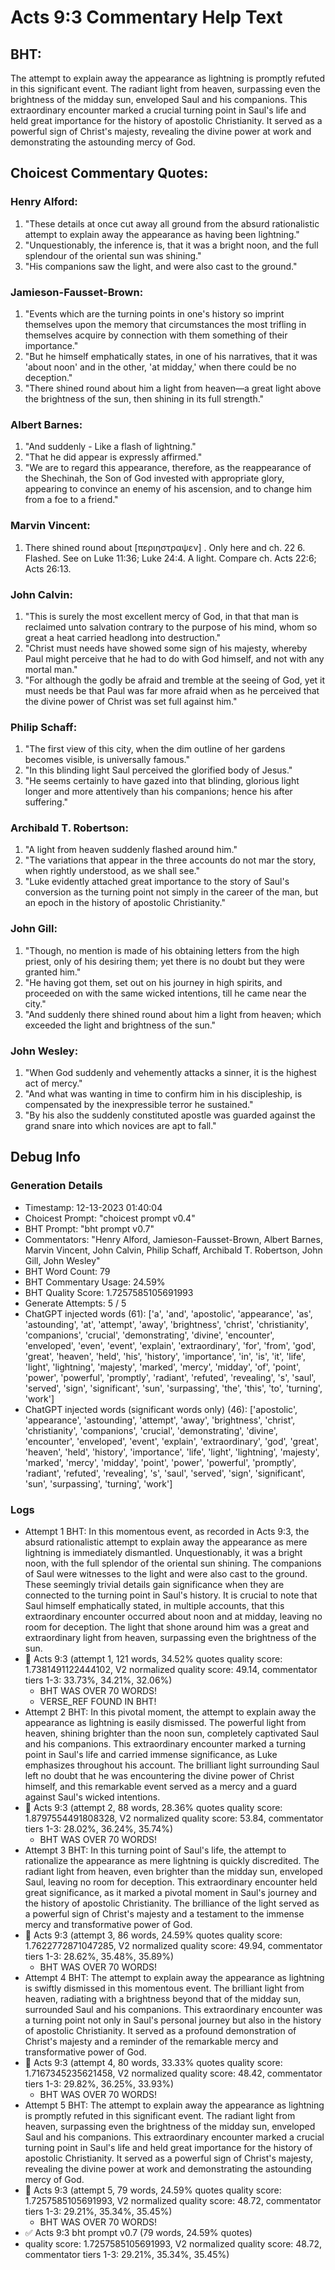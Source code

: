 # Acts 9:3 Commentary Help Text

## BHT:
The attempt to explain away the appearance as lightning is promptly refuted in this significant event. The radiant light from heaven, surpassing even the brightness of the midday sun, enveloped Saul and his companions. This extraordinary encounter marked a crucial turning point in Saul's life and held great importance for the history of apostolic Christianity. It served as a powerful sign of Christ's majesty, revealing the divine power at work and demonstrating the astounding mercy of God.

## Choicest Commentary Quotes:
### Henry Alford:
1. "These details at once cut away all ground from the absurd rationalistic attempt to explain away the appearance as having been lightning."
2. "Unquestionably, the inference is, that it was a bright noon, and the full splendour of the oriental sun was shining."
3. "His companions saw the light, and were also cast to the ground."

### Jamieson-Fausset-Brown:
1. "Events which are the turning points in one's history so
	imprint themselves upon the memory that circumstances the most
	trifling in themselves acquire by connection with them something of
	their importance." 
2. "But he himself emphatically states, in one of his narratives, that it was
	'about noon' and in the other, 'at midday,' when there could be no deception." 
3. "There shined round about him
	a light from heaven—a great light above
	the brightness of the sun, then shining in its full strength."

### Albert Barnes:
1. "And suddenly - Like a flash of lightning."
2. "That he did appear is expressly affirmed."
3. "We are to regard this appearance, therefore, as the reappearance of the Shechinah, the Son of God invested with appropriate glory, appearing to convince an enemy of his ascension, and to change him from a foe to a friend."

### Marvin Vincent:
1. There shined round about [περιηστραψεν] . Only here and ch. 22 6. Flashed. See on Luke 11:36; Luke 24:4. 
A light. Compare ch. Acts 22:6; Acts 26:13.


### John Calvin:
1. "This is surely the most excellent mercy of God, in that that man is reclaimed unto salvation contrary to the purpose of his mind, whom so great a heat carried headlong into destruction."
2. "Christ must needs have showed some sign of his majesty, whereby Paul might perceive that he had to do with God himself, and not with any mortal man."
3. "For although the godly be afraid and tremble at the seeing of God, yet it must needs be that Paul was far more afraid when as he perceived that the divine power of Christ was set full against him."

### Philip Schaff:
1. "The first view of this city, when the dim outline of her gardens becomes visible, is universally famous."
2. "In this blinding light Saul perceived the glorified body of Jesus."
3. "He seems certainly to have gazed into that blinding, glorious light longer and more attentively than his companions; hence his after suffering."

### Archibald T. Robertson:
1. "A light from heaven suddenly flashed around him."
2. "The variations that appear in the three accounts do not mar the story, when rightly understood, as we shall see."
3. "Luke evidently attached great importance to the story of Saul's conversion as the turning point not simply in the career of the man, but an epoch in the history of apostolic Christianity."

### John Gill:
1. "Though, no mention is made of his obtaining letters from the high priest, only of his desiring them; yet there is no doubt but they were granted him."
2. "He having got them, set out on his journey in high spirits, and proceeded on with the same wicked intentions, till he came near the city."
3. "And suddenly there shined round about him a light from heaven; which exceeded the light and brightness of the sun."

### John Wesley:
1. "When God suddenly and vehemently attacks a sinner, it is the highest act of mercy."
2. "And what was wanting in time to confirm him in his discipleship, is compensated by the inexpressible terror he sustained."
3. "By his also the suddenly constituted apostle was guarded against the grand snare into which novices are apt to fall."


## Debug Info
### Generation Details
- Timestamp: 12-13-2023 01:40:04
- Choicest Prompt: "choicest prompt v0.4"
- BHT Prompt: "bht prompt v0.7"
- Commentators: "Henry Alford, Jamieson-Fausset-Brown, Albert Barnes, Marvin Vincent, John Calvin, Philip Schaff, Archibald T. Robertson, John Gill, John Wesley"
- BHT Word Count: 79
- BHT Commentary Usage: 24.59%
- BHT Quality Score: 1.7257585105691993
- Generate Attempts: 5 / 5
- ChatGPT injected words (61):
	['a', 'and', 'apostolic', 'appearance', 'as', 'astounding', 'at', 'attempt', 'away', 'brightness', 'christ', 'christianity', 'companions', 'crucial', 'demonstrating', 'divine', 'encounter', 'enveloped', 'even', 'event', 'explain', 'extraordinary', 'for', 'from', 'god', 'great', 'heaven', 'held', 'his', 'history', 'importance', 'in', 'is', 'it', 'life', 'light', 'lightning', 'majesty', 'marked', 'mercy', 'midday', 'of', 'point', 'power', 'powerful', 'promptly', 'radiant', 'refuted', 'revealing', 's', 'saul', 'served', 'sign', 'significant', 'sun', 'surpassing', 'the', 'this', 'to', 'turning', 'work']
- ChatGPT injected words (significant words only) (46):
	['apostolic', 'appearance', 'astounding', 'attempt', 'away', 'brightness', 'christ', 'christianity', 'companions', 'crucial', 'demonstrating', 'divine', 'encounter', 'enveloped', 'event', 'explain', 'extraordinary', 'god', 'great', 'heaven', 'held', 'history', 'importance', 'life', 'light', 'lightning', 'majesty', 'marked', 'mercy', 'midday', 'point', 'power', 'powerful', 'promptly', 'radiant', 'refuted', 'revealing', 's', 'saul', 'served', 'sign', 'significant', 'sun', 'surpassing', 'turning', 'work']

### Logs
- Attempt 1 BHT: In this momentous event, as recorded in Acts 9:3, the absurd rationalistic attempt to explain away the appearance as mere lightning is immediately dismantled. Unquestionably, it was a bright noon, with the full splendor of the oriental sun shining. The companions of Saul were witnesses to the light and were also cast to the ground. These seemingly trivial details gain significance when they are connected to the turning point in Saul's history. It is crucial to note that Saul himself emphatically stated, in multiple accounts, that this extraordinary encounter occurred about noon and at midday, leaving no room for deception. The light that shone around him was a great and extraordinary light from heaven, surpassing even the brightness of the sun.
- 🔄 Acts 9:3 (attempt 1, 121 words, 34.52% quotes quality score: 1.7381491122444102, V2 normalized quality score: 49.14, commentator tiers 1-3: 33.73%, 34.21%, 32.06%) 
	- BHT WAS OVER 70 WORDS! 
	- VERSE_REF FOUND IN BHT!
- Attempt 2 BHT: In this pivotal moment, the attempt to explain away the appearance as lightning is easily dismissed. The powerful light from heaven, shining brighter than the noon sun, completely captivated Saul and his companions. This extraordinary encounter marked a turning point in Saul's life and carried immense significance, as Luke emphasizes throughout his account. The brilliant light surrounding Saul left no doubt that he was encountering the divine power of Christ himself, and this remarkable event served as a mercy and a guard against Saul's wicked intentions.
- 🔄 Acts 9:3 (attempt 2, 88 words, 28.36% quotes quality score: 1.8797554491808328, V2 normalized quality score: 53.84, commentator tiers 1-3: 28.02%, 36.24%, 35.74%) 
	- BHT WAS OVER 70 WORDS!
- Attempt 3 BHT: In this turning point of Saul's life, the attempt to rationalize the appearance as mere lightning is quickly discredited. The radiant light from heaven, even brighter than the midday sun, enveloped Saul, leaving no room for deception. This extraordinary encounter held great significance, as it marked a pivotal moment in Saul's journey and the history of apostolic Christianity. The brilliance of the light served as a powerful sign of Christ's majesty and a testament to the immense mercy and transformative power of God.
- 🔄 Acts 9:3 (attempt 3, 86 words, 24.59% quotes quality score: 1.7622772871047285, V2 normalized quality score: 49.94, commentator tiers 1-3: 28.62%, 35.48%, 35.89%) 
	- BHT WAS OVER 70 WORDS!
- Attempt 4 BHT: The attempt to explain away the appearance as lightning is swiftly dismissed in this momentous event. The brilliant light from heaven, radiating with a brightness beyond that of the midday sun, surrounded Saul and his companions. This extraordinary encounter was a turning point not only in Saul's personal journey but also in the history of apostolic Christianity. It served as a profound demonstration of Christ's majesty and a reminder of the remarkable mercy and transformative power of God.
- 🔄 Acts 9:3 (attempt 4, 80 words, 33.33% quotes quality score: 1.7167345235621458, V2 normalized quality score: 48.42, commentator tiers 1-3: 29.82%, 36.25%, 33.93%) 
	- BHT WAS OVER 70 WORDS!
- Attempt 5 BHT: The attempt to explain away the appearance as lightning is promptly refuted in this significant event. The radiant light from heaven, surpassing even the brightness of the midday sun, enveloped Saul and his companions. This extraordinary encounter marked a crucial turning point in Saul's life and held great importance for the history of apostolic Christianity. It served as a powerful sign of Christ's majesty, revealing the divine power at work and demonstrating the astounding mercy of God.
- 🔄 Acts 9:3 (attempt 5, 79 words, 24.59% quotes quality score: 1.7257585105691993, V2 normalized quality score: 48.72, commentator tiers 1-3: 29.21%, 35.34%, 35.45%) 
	- BHT WAS OVER 70 WORDS!
- ✅ Acts 9:3 bht prompt v0.7 (79 words, 24.59% quotes)
- quality score: 1.7257585105691993, V2 normalized quality score: 48.72, commentator tiers 1-3: 29.21%, 35.34%, 35.45%)